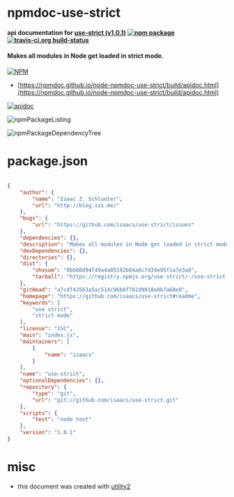 # npmdoc-use-strict

#### api documentation for  [use-strict (v1.0.1)](https://github.com/isaacs/use-strict#readme)  [![npm package](https://img.shields.io/npm/v/npmdoc-use-strict.svg?style=flat-square)](https://www.npmjs.org/package/npmdoc-use-strict) [![travis-ci.org build-status](https://api.travis-ci.org/npmdoc/node-npmdoc-use-strict.svg)](https://travis-ci.org/npmdoc/node-npmdoc-use-strict)

#### Makes all modules in Node get loaded in strict mode.

[![NPM](https://nodei.co/npm/use-strict.png?downloads=true&downloadRank=true&stars=true)](https://www.npmjs.com/package/use-strict)

- [https://npmdoc.github.io/node-npmdoc-use-strict/build/apidoc.html](https://npmdoc.github.io/node-npmdoc-use-strict/build/apidoc.html)

[![apidoc](https://npmdoc.github.io/node-npmdoc-use-strict/build/screenCapture.buildCi.browser.%252Ftmp%252Fbuild%252Fapidoc.html.png)](https://npmdoc.github.io/node-npmdoc-use-strict/build/apidoc.html)

![npmPackageListing](https://npmdoc.github.io/node-npmdoc-use-strict/build/screenCapture.npmPackageListing.svg)

![npmPackageDependencyTree](https://npmdoc.github.io/node-npmdoc-use-strict/build/screenCapture.npmPackageDependencyTree.svg)



# package.json

```json

{
    "author": {
        "name": "Isaac Z. Schlueter",
        "url": "http://blog.izs.me/"
    },
    "bugs": {
        "url": "https://github.com/isaacs/use-strict/issues"
    },
    "dependencies": {},
    "description": "Makes all modules in Node get loaded in strict mode.",
    "devDependencies": {},
    "directories": {},
    "dist": {
        "shasum": "0bb80d94f49a4a05192b84a8c7d34e95f1a7e3a0",
        "tarball": "https://registry.npmjs.org/use-strict/-/use-strict-1.0.1.tgz"
    },
    "gitHead": "a7cdf43563a5ac514c96b6f781d9018e0b7a68e8",
    "homepage": "https://github.com/isaacs/use-strict#readme",
    "keywords": [
        "use strict",
        "strict mode"
    ],
    "license": "ISC",
    "main": "index.js",
    "maintainers": [
        {
            "name": "isaacs"
        }
    ],
    "name": "use-strict",
    "optionalDependencies": {},
    "repository": {
        "type": "git",
        "url": "git://github.com/isaacs/use-strict.git"
    },
    "scripts": {
        "test": "node test"
    },
    "version": "1.0.1"
}
```



# misc
- this document was created with [utility2](https://github.com/kaizhu256/node-utility2)
